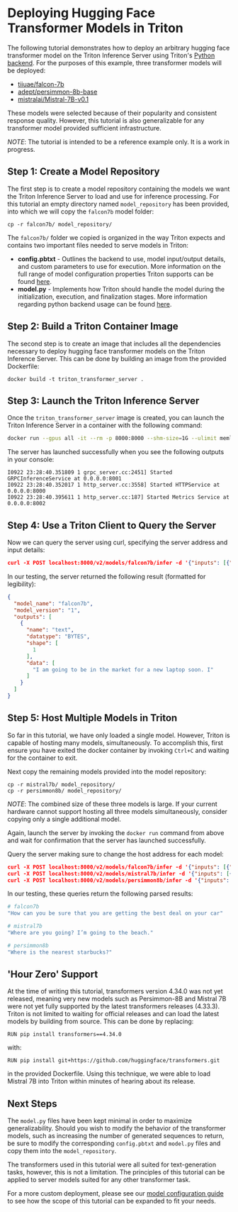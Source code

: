 <!--
# Copyright 2023, NVIDIA CORPORATION & AFFILIATES. All rights reserved.
#
# Redistribution and use in source and binary forms, with or without
# modification, are permitted provided that the following conditions
# are met:
#  * Redistributions of source code must retain the above copyright
#    notice, this list of conditions and the following disclaimer.
#  * Redistributions in binary form must reproduce the above copyright
#    notice, this list of conditions and the following disclaimer in the
#    documentation and/or other materials provided with the distribution.
#  * Neither the name of NVIDIA CORPORATION nor the names of its
#    contributors may be used to endorse or promote products derived
#    from this software without specific prior written permission.
#
# THIS SOFTWARE IS PROVIDED BY THE COPYRIGHT HOLDERS ``AS IS'' AND ANY
# EXPRESS OR IMPLIED WARRANTIES, INCLUDING, BUT NOT LIMITED TO, THE
# IMPLIED WARRANTIES OF MERCHANTABILITY AND FITNESS FOR A PARTICULAR
# PURPOSE ARE DISCLAIMED.  IN NO EVENT SHALL THE COPYRIGHT OWNER OR
# CONTRIBUTORS BE LIABLE FOR ANY DIRECT, INDIRECT, INCIDENTAL, SPECIAL,
# EXEMPLARY, OR CONSEQUENTIAL DAMAGES (INCLUDING, BUT NOT LIMITED TO,
# PROCUREMENT OF SUBSTITUTE GOODS OR SERVICES; LOSS OF USE, DATA, OR
# PROFITS; OR BUSINESS INTERRUPTION) HOWEVER CAUSED AND ON ANY THEORY
# OF LIABILITY, WHETHER IN CONTRACT, STRICT LIABILITY, OR TORT
# (INCLUDING NEGLIGENCE OR OTHERWISE) ARISING IN ANY WAY OUT OF THE USE
# OF THIS SOFTWARE, EVEN IF ADVISED OF THE POSSIBILITY OF SUCH DAMAGE.
-->

# Deploying Hugging Face Transformer Models in Triton

The following tutorial demonstrates how to deploy an arbitrary hugging face transformer
model on the Triton Inference Server using Triton's [Python backend](https://github.com/triton-inference-server/python_backend). For the purposes of this example, three transformer
models will be deployed:
- [tiiuae/falcon-7b](https://huggingface.co/tiiuae/falcon-7b)
- [adept/persimmon-8b-base](https://huggingface.co/adept/persimmon-8b-base)
- [mistralai/Mistral-7B-v0.1](https://huggingface.co/mistralai/Mistral-7B-v0.1)

These models were selected because of their popularity and consistent response quality.
However, this tutorial is also generalizable for any transformer model provided 
sufficient infrastructure. 

*NOTE*: The tutorial is intended to be a reference example only. It is a work in progress.

## Step 1: Create a Model Repository

The first step is to create a model repository containing the models we want the Triton 
Inference Server to load and use for inference processing. For this tutorial an empty
directory named `model_repository` has been provided, into which we will copy the 
`falcon7b` model folder:

```
cp -r falcon7b/ model_repository/ 
```

The `falcon7b/` folder we copied is organized in the way Triton expects and contains 
two important files needed to serve models in Triton:
- **config.pbtxt** - Outlines the backend to use, model input/output details, and custom
parameters to use for execution. More information on the full range of model configuration
properties Triton supports can be found [here](https://docs.nvidia.com/deeplearning/triton-inference-server/user-guide/docs/user_guide/model_configuration.html).
- **model.py** - Implements how Triton should handle the model during the initialization, 
execution, and finalization stages. More information regarding python backend usage 
can be found [here](https://github.com/triton-inference-server/python_backend#usage).

## Step 2: Build a Triton Container Image

The second step is to create an image that includes all the dependencies necessary
to deploy hugging face transformer models on the Triton Inference Server. This can be done
by building an image from the provided Dockerfile:

```
docker build -t triton_transformer_server .
```

## Step 3: Launch the Triton Inference Server

Once the ```triton_transformer_server``` image is created, you can launch the Triton Inference
Server in a container with the following command:

```bash
docker run --gpus all -it --rm -p 8000:8000 --shm-size=1G --ulimit memlock=-1 --ulimit stack=67108864 -v ${PWD}/model_repository:/opt/tritonserver/model_repository triton_transformer_server tritonserver --model-repository=model_repository
```

The server has launched successfully when you see the following outputs in your console:

```
I0922 23:28:40.351809 1 grpc_server.cc:2451] Started GRPCInferenceService at 0.0.0.0:8001
I0922 23:28:40.352017 1 http_server.cc:3558] Started HTTPService at 0.0.0.0:8000
I0922 23:28:40.395611 1 http_server.cc:187] Started Metrics Service at 0.0.0.0:8002
```

## Step 4: Use a Triton Client to Query the Server

Now we can query the server using curl, specifying the server address and input details:

```json
curl -X POST localhost:8000/v2/models/falcon7b/infer -d '{"inputs": [{"name":"prompt","datatype":"BYTES","shape":[1],"data":["I am going"]}]}'
```
In our testing, the server returned the following result (formatted for legibility):
```json
{
  "model_name": "falcon7b",
  "model_version": "1",
  "outputs": [
    {
      "name": "text",
      "datatype": "BYTES",
      "shape": [
        1
      ],
      "data": [
        "I am going to be in the market for a new laptop soon. I"
      ]
    }
  ]
}
```

## Step 5: Host Multiple Models in Triton

So far in this tutorial, we have only loaded a single model. However, Triton is capable
of hosting many models, simultaneously. To accomplish this, first ensure you have
exited the docker container by invoking `Ctrl+C` and waiting for the container to exit.

Next copy the remaining models provided into the model repository:
```
cp -r mistral7b/ model_repository/
cp -r persimmon8b/ model_repository/
```
*NOTE*: The combined size of these three models is large. If your current hardware cannot
support hosting all three models simultaneously, consider copying only a single additional
model.

Again, launch the server by invoking the `docker run` command from above and wait for confirmation
that the server has launched successfully.

Query the server making sure to change the host address for each model:
```json
curl -X POST localhost:8000/v2/models/falcon7b/infer -d '{"inputs": [{"name":"prompt","datatype":"BYTES","shape":[1],"data":["How can you be"]}]}'
curl -X POST localhost:8000/v2/models/mistral7b/infer -d '{"inputs": [{"name":"prompt","datatype":"BYTES","shape":[1],"data":["Where are you going"]}]}'
curl -X POST localhost:8000/v2/models/persimmon8b/infer -d '{"inputs": [{"name":"prompt","datatype":"BYTES","shape":[1],"data":["Where is the nearest"]}]}'
```
In our testing, these queries return the following parsed results:
```bash
# falcon7b
"How can you be sure that you are getting the best deal on your car"

# mistral7b
"Where are you going? I’m going to the beach."

# persimmon8b
"Where is the nearest starbucks?"
```
## 'Hour Zero' Support

At the time of writing this tutorial, transformers version 4.34.0 was not yet released, meaning
very new models such as Persimmon-8B and Mistral 7B were not yet fully supported by the latest
transformers releases (4.33.3). Triton is not limited to waiting for official releases and can
load the latest models by building from source. This can be done by replacing:
```docker
RUN pip install transformers==4.34.0
```
with:
```docker
RUN pip install git+https://github.com/huggingface/transformers.git
```
in the provided Dockerfile. Using this technique, we were able to load Mistral 7B into Triton
within minutes of hearing about its release.

## Next Steps

The `model.py` files have been kept minimal in order to maximize generalizability. Should you wish 
to modify the behavior of the transformer models, such as increasing the number of generated sequences 
to return, be sure to modify the corresponding `config.pbtxt` and `model.py` files and copy them 
into the `model_repository`.

The transformers used in this tutorial were all suited for text-generation tasks, however, this 
is not a limitation. The principles of this tutorial can be applied to server models suited for
any other transformer task.

For a more custom deployment, please see our [model configuration guide](https://docs.nvidia.com/deeplearning/triton-inference-server/user-guide/docs/user_guide/model_configuration.html) to see how the scope of this tutorial can be expanded to fit your needs.
